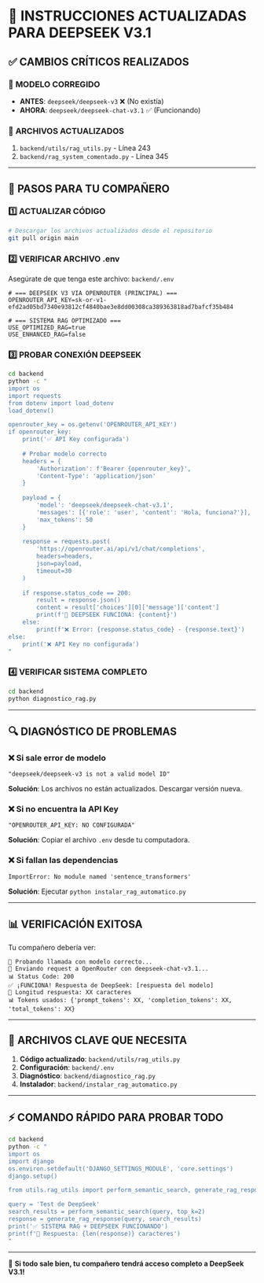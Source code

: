# 🚀 INSTRUCCIONES ACTUALIZADAS PARA DEEPSEEK V3.1

## ✅ CAMBIOS CRÍTICOS REALIZADOS

### 🔧 **MODELO CORREGIDO**
- **ANTES**: `deepseek/deepseek-v3` ❌ (No existía)
- **AHORA**: `deepseek/deepseek-chat-v3.1` ✅ (Funcionando)

### 📁 **ARCHIVOS ACTUALIZADOS**
1. `backend/utils/rag_utils.py` - Línea 243
2. `backend/rag_system_comentado.py` - Línea 345

---

## 🎯 PASOS PARA TU COMPAÑERO

### 1️⃣ **ACTUALIZAR CÓDIGO**
```bash
# Descargar los archivos actualizados desde el repositorio
git pull origin main
```

### 2️⃣ **VERIFICAR ARCHIVO .env**
Asegúrate de que tenga este archivo: `backend/.env`
```env
# === DEEPSEEK V3 VIA OPENROUTER (PRINCIPAL) ===
OPENROUTER_API_KEY=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

# === SISTEMA RAG OPTIMIZADO ===
USE_OPTIMIZED_RAG=true
USE_ENHANCED_RAG=false
```

### 3️⃣ **PROBAR CONEXIÓN DEEPSEEK**
```bash
cd backend
python -c "
import os
import requests
from dotenv import load_dotenv
load_dotenv()

openrouter_key = os.getenv('OPENROUTER_API_KEY')
if openrouter_key:
    print('✅ API Key configurada')
    
    # Probar modelo correcto
    headers = {
        'Authorization': f'Bearer {openrouter_key}',
        'Content-Type': 'application/json'
    }
    
    payload = {
        'model': 'deepseek/deepseek-chat-v3.1',
        'messages': [{'role': 'user', 'content': 'Hola, funciona?'}],
        'max_tokens': 50
    }
    
    response = requests.post(
        'https://openrouter.ai/api/v1/chat/completions',
        headers=headers,
        json=payload,
        timeout=30
    )
    
    if response.status_code == 200:
        result = response.json()
        content = result['choices'][0]['message']['content']
        print(f'🎉 DEEPSEEK FUNCIONA: {content}')
    else:
        print(f'❌ Error: {response.status_code} - {response.text}')
else:
    print('❌ API Key no configurada')
"
```

### 4️⃣ **VERIFICAR SISTEMA COMPLETO**
```bash
cd backend
python diagnostico_rag.py
```

---

## 🔍 DIAGNÓSTICO DE PROBLEMAS

### ❌ **Si sale error de modelo**
```
"deepseek/deepseek-v3 is not a valid model ID"
```
**Solución**: Los archivos no están actualizados. Descargar versión nueva.

### ❌ **Si no encuentra la API Key**
```
"OPENROUTER_API_KEY: NO CONFIGURADA"
```
**Solución**: Copiar el archivo `.env` desde tu computadora.

### ❌ **Si fallan las dependencias**
```
ImportError: No module named 'sentence_transformers'
```
**Solución**: Ejecutar `python instalar_rag_automatico.py`

---

## 📊 VERIFICACIÓN EXITOSA

Tu compañero debería ver:
```
🧪 Probando llamada con modelo correcto...
📡 Enviando request a OpenRouter con deepseek-chat-v3.1...
📊 Status Code: 200
✅ ¡FUNCIONA! Respuesta de DeepSeek: [respuesta del modelo]
📏 Longitud respuesta: XX caracteres
📊 Tokens usados: {'prompt_tokens': XX, 'completion_tokens': XX, 'total_tokens': XX}
```

---

## 🚀 ARCHIVOS CLAVE QUE NECESITA

1. **Código actualizado**: `backend/utils/rag_utils.py`
2. **Configuración**: `backend/.env`
3. **Diagnóstico**: `backend/diagnostico_rag.py`
4. **Instalador**: `backend/instalar_rag_automatico.py`

---

## ⚡ COMANDO RÁPIDO PARA PROBAR TODO

```bash
cd backend
python -c "
import os
import django
os.environ.setdefault('DJANGO_SETTINGS_MODULE', 'core.settings')
django.setup()

from utils.rag_utils import perform_semantic_search, generate_rag_response

query = 'Test de DeepSeek'
search_results = perform_semantic_search(query, top_k=2)
response = generate_rag_response(query, search_results)
print('✅ SISTEMA RAG + DEEPSEEK FUNCIONANDO')
print(f'📏 Respuesta: {len(response)} caracteres')
"
```

---

🎯 **Si todo sale bien, tu compañero tendrá acceso completo a DeepSeek V3.1!**